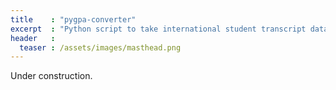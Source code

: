 ```yaml
---
title    : "pygpa-converter"
excerpt  : "Python script to take international student transcript data and output a 4.0 scale GPA."
header   :
  teaser : /assets/images/masthead.png
---
```


Under construction.
